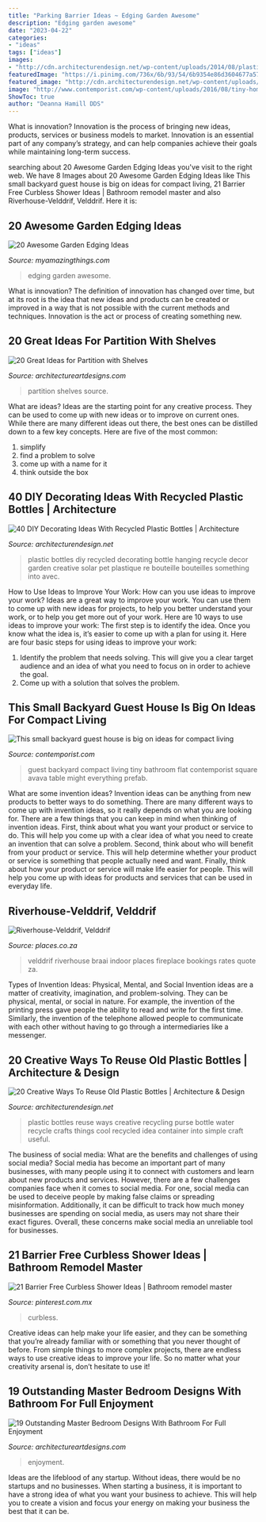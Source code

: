 ```yaml
---
title: "Parking Barrier Ideas ~ Edging Garden Awesome"
description: "Edging garden awesome"
date: "2023-04-22"
categories:
- "ideas"
tags: ["ideas"]
images:
- "http://cdn.architecturendesign.net/wp-content/uploads/2014/08/plastic-bottles-recycling-ideas-261.jpg"
featuredImage: "https://i.pinimg.com/736x/6b/93/54/6b9354e86d3604677a57fc5fd222cbc6.jpg"
featured_image: "http://cdn.architecturendesign.net/wp-content/uploads/2014/08/plastic-bottles-recycling-ideas-261.jpg"
image: "http://www.contemporist.com/wp-content/uploads/2016/08/tiny-home_020816_04-800x934.jpg"
ShowToc: true
author: "Deanna Hamill DDS"
---
```



What is innovation?
Innovation is the process of bringing new ideas, products, services or business models to market. Innovation is an essential part of any company’s strategy, and can help companies achieve their goals while maintaining long-term success.

	

		
searching about 20 Awesome Garden Edging Ideas you've visit to the right web. We have 8 Images about 20 Awesome Garden Edging Ideas like This small backyard guest house is big on ideas for compact living, 21 Barrier Free Curbless Shower Ideas | Bathroom remodel master and also Riverhouse-Velddrif, Velddrif. Here it is:
		
    
## 20 Awesome Garden Edging Ideas

<img loading=lazy src="http://myamazingthings.com/wp-content/uploads/2016/11/garden4.jpg" onerror="this.onerror=null;this.src='https://tse1.mm.bing.net/th?id=OIP.EP9unXaFw8Kzo71arMw4_QHaJ4&amp;pid=15.1';" alt="20 Awesome Garden Edging Ideas">

_Source: myamazingthings.com_

>edging garden awesome. 

	

What is innovation?
The definition of innovation has changed over time, but at its root is the idea that new ideas and products can be created or improved in a way that is not possible with the current methods and techniques. Innovation is the act or process of creating something new.

    
## 20 Great Ideas For Partition With Shelves

<img loading=lazy src="https://www.architectureartdesigns.com/wp-content/uploads/2013/08/207-630x490.jpg" onerror="this.onerror=null;this.src='https://tse4.mm.bing.net/th?id=OIP.tH_t42ZTsUJI1djXeXGCRAHaFw&amp;pid=15.1';" alt="20 Great Ideas for Partition with Shelves">

_Source: architectureartdesigns.com_

>partition shelves source. 

	

What are ideas?
Ideas are the starting point for any creative process. They can be used to come up with new ideas or to improve on current ones. While there are many different ideas out there, the best ones can be distilled down to a few key concepts. Here are five of the most common:
1. simplify
2. find a problem to solve
3. come up with a name for it
4. think outside the box

    
## 40 DIY Decorating Ideas With Recycled Plastic Bottles | Architecture

<img loading=lazy src="http://cdn.architecturendesign.net/wp-content/uploads/2014/09/DIY-Plastic-Bottles-ideas-20.jpg" onerror="this.onerror=null;this.src='https://tse2.mm.bing.net/th?id=OIP.O4khexyC2Pp1s2suZsFxdQHaJ5&amp;pid=15.1';" alt="40 DIY Decorating Ideas With Recycled Plastic Bottles | Architecture">

_Source: architecturendesign.net_

>plastic bottles diy recycled decorating bottle hanging recycle decor garden creative solar pet plastique re bouteille bouteilles something into avec. 

	

How to Use Ideas to Improve Your Work: How can you use ideas to improve your work?
Ideas are a great way to improve your work. You can use them to come up with new ideas for projects, to help you better understand your work, or to help you get more out of your work. Here are 10 ways to use ideas to improve your work: 
The first step is to identify the idea. Once you know what the idea is, it’s easier to come up with a plan for using it. Here are four basic steps for using ideas to improve your work: 
1) Identify the problem that needs solving. This will give you a clear target audience and an idea of what you need to focus on in order to achieve the goal. 
2) Come up with a solution that solves the problem.

    
## This Small Backyard Guest House Is Big On Ideas For Compact Living

<img loading=lazy src="http://www.contemporist.com/wp-content/uploads/2016/08/tiny-home_020816_04-800x934.jpg" onerror="this.onerror=null;this.src='https://tse2.mm.bing.net/th?id=OIP.AHtlFQtg86pjJPvlZtHDdgHaIp&amp;pid=15.1';" alt="This small backyard guest house is big on ideas for compact living">

_Source: contemporist.com_

>guest backyard compact living tiny bathroom flat contemporist square avava table might everything prefab. 

	

What are some invention ideas?
Invention ideas can be anything from new products to better ways to do something. There are many different ways to come up with invention ideas, so it really depends on what you are looking for. There are a few things that you can keep in mind when thinking of invention ideas. 
First, think about what you want your product or service to do. This will help you come up with a clear idea of what you need to create an invention that can solve a problem. Second, think about who will benefit from your product or service. This will help determine whether your product or service is something that people actually need and want. Finally, think about how your product or service will make life easier for people. This will help you come up with ideas for products and services that can be used in everyday life.

    
## Riverhouse-Velddrif, Velddrif

<img loading=lazy src="http://www.places.co.za/crs/photolarge/65193.jpg" onerror="this.onerror=null;this.src='https://tse2.mm.bing.net/th?id=OIP.lYJ0hC91wSRoM1pqgA5qdgHaFj&amp;pid=15.1';" alt="Riverhouse-Velddrif, Velddrif">

_Source: places.co.za_

>velddrif riverhouse braai indoor places fireplace bookings rates quote za. 

	

Types of Invention Ideas: Physical, Mental, and Social
Invention ideas are a matter of creativity, imagination, and problem-solving. They can be physical, mental, or social in nature. For example, the invention of the printing press gave people the ability to read and write for the first time. Similarly, the invention of the telephone allowed people to communicate with each other without having to go through a intermediaries like a messenger.

    
## 20 Creative Ways To Reuse Old Plastic Bottles | Architecture &amp; Design

<img loading=lazy src="http://cdn.architecturendesign.net/wp-content/uploads/2014/08/plastic-bottles-recycling-ideas-261.jpg" onerror="this.onerror=null;this.src='https://tse4.mm.bing.net/th?id=OIP.vEddsxaMDe0l4DLG-DzmiAHaE3&amp;pid=15.1';" alt="20 Creative Ways To Reuse Old Plastic Bottles | Architecture &amp; Design">

_Source: architecturendesign.net_

>plastic bottles reuse ways creative recycling purse bottle water recycle crafts things cool recycled idea container into simple craft useful. 

	

The business of social media: What are the benefits and challenges of using social media?
Social media has become an important part of many businesses, with many people using it to connect with customers and learn about new products and services. However, there are a few challenges companies face when it comes to social media. For one, social media can be used to deceive people by making false claims or spreading misinformation. Additionally, it can be difficult to track how much money businesses are spending on social media, as users may not share their exact figures. Overall, these concerns make social media an unreliable tool for businesses.

    
## 21 Barrier Free Curbless Shower Ideas | Bathroom Remodel Master

<img loading=lazy src="https://i.pinimg.com/736x/6b/93/54/6b9354e86d3604677a57fc5fd222cbc6.jpg" onerror="this.onerror=null;this.src='https://tse4.mm.bing.net/th?id=OIP._hzQrZzLaSm3xZwjlNB3TAHaLE&amp;pid=15.1';" alt="21 Barrier Free Curbless Shower Ideas | Bathroom remodel master">

_Source: pinterest.com.mx_

>curbless. 

	

Creative ideas can help make your life easier, and they can be something that you’re already familiar with or something that you never thought of before. From simple things to more complex projects, there are endless ways to use creative ideas to improve your life. So no matter what your creativity arsenal is, don’t hesitate to use it!

    
## 19 Outstanding Master Bedroom Designs With Bathroom For Full Enjoyment

<img loading=lazy src="https://www.architectureartdesigns.com/wp-content/uploads/2016/06/11-36.jpg" onerror="this.onerror=null;this.src='https://tse1.mm.bing.net/th?id=OIP.M7oiaOMC4oMrpXwTyPPZMAHaE8&amp;pid=15.1';" alt="19 Outstanding Master Bedroom Designs With Bathroom For Full Enjoyment">

_Source: architectureartdesigns.com_

>enjoyment. 

	

Ideas are the lifeblood of any startup. Without ideas, there would be no startups and no businesses. When starting a business, it is important to have a strong idea of what you want your business to achieve. This will help you to create a vision and focus your energy on making your business the best that it can be.

